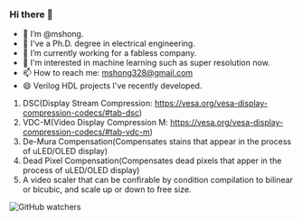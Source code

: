 ### Hi there 👋

- 👯 I’m @mshong.
- 🌱 I've a Ph.D. degree in electrical engineering.
- 🔭 I’m currently working for a fabless company.
- 🤔 I'm interested in machine learning such as super resolution now.
- 📫 How to reach me: mshong328@gmail.com
- 😄 Verilog HDL projects I've recently developed.
1. DSC(Display Stream Compression: https://vesa.org/vesa-display-compression-codecs/#tab-dsc)
2. VDC-M(Video Display Compression M: https://vesa.org/vesa-display-compression-codecs/#tab-vdc-m)
3. De-Mura Compensation(Compensates stains that appear in the process of uLED/OLED display)
4. Dead Pixel Compensation(Compensates dead pixels that apper in the process of uLED/OLED display)
5. A video scaler that can be confirable by condition compilation to bilinear or bicubic, and scale up or down to free size.

![GitHub watchers](https://img.shields.io/github/watchers/mshong/mshong?style=social)
